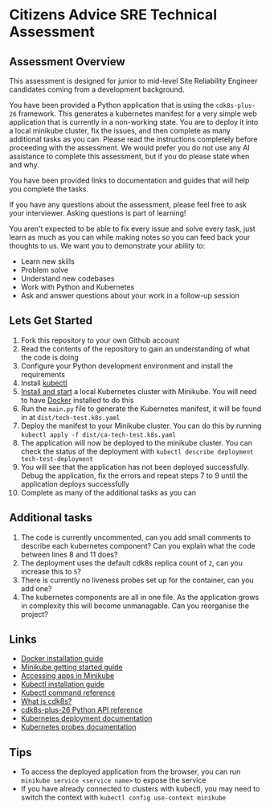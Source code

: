 # Citizens Advice SRE Technical Assessment

## Assessment Overview

This assessment is designed for junior to mid-level Site Reliability Engineer candidates coming from a development background.

You have been provided a Python application that is using the `cdk8s-plus-26` framework. This generates a kubernetes manifest for a very simple web application that is currently in a non-working state. You are to deploy it into a local minikube cluster, fix the issues, and then complete as many additional tasks as you can. Please read the instructions completely before proceeding with the assessment. We would prefer you do not use any AI assistance to complete this assessment, but if you do please state when and why.

You have been provided links to documentation and guides that will help you complete the tasks.

If you have any questions about the assessment, please feel free to ask your interviewer. Asking questions is part of learning!

You aren't expected to be able to fix every issue and solve every task, just learn as much as you can while making notes so you can feed back your thoughts to us. We want you to demonstrate your ability to:

- Learn new skills
- Problem solve
- Understand new codebases
- Work with Python and Kubernetes
- Ask and answer questions about your work in a follow-up session

## Lets Get Started

1. Fork this repository to your own Github account
2. Read the contents of the repository to gain an understanding of what the code is doing
3. Configure your Python development environment and install the requirements
4. Install [kubectl](https://kubernetes.io/docs/tasks/tools/#kubectl)
5. [Install and start](https://minikube.sigs.k8s.io/docs/start/) a local Kubernetes cluster with Minikube. You will need to have [Docker](https://docs.docker.com/get-docker/) installed to do this
6. Run the `main.py` file to generate the Kubernetes manifest, it will be found in at `dist/tech-test.k8s.yaml`
7. Deploy the manifest to your Minikube cluster. You can do this by running `kubectl apply -f dist/ca-tech-test.k8s.yaml`
8. The application will now be deployed to the minikube cluster. You can check the status of the deployment with `kubectl describe deployment tech-test-deployment`
9. You will see that the application has not been deployed successfully. Debug the application, fix the errors and repeat steps 7 to 9 until the application deploys successfully
10. Complete as many of the additional tasks as you can

## Additional tasks

1. The code is currently uncommented, can you add small comments to describe each kubernetes component? Can you explain what the code between lines 8 and 11 does?
2. The deployment uses the default cdk8s replica count of `2`, can you increase this to `5`?
3. There is currently no liveness probes set up for the container, can you add one?
4. The kubernetes components are all in one file. As the application grows in complexity this will become unmanagable. Can you reorganise the project?

## Links

- [Docker installation guide](https://docs.docker.com/get-docker/)
- [Minikube getting started guide](https://minikube.sigs.k8s.io/docs/start/)
- [Accessing apps in Minikube](https://minikube.sigs.k8s.io/docs/handbook/accessing/)
- [Kubectl installation guide](https://kubernetes.io/docs/tasks/tools/#kubectl)
- [Kubectl command reference](https://kubernetes.io/docs/reference/generated/kubectl/kubectl-commands)
- [What is cdk8s?](https://cdk8s.io/docs/latest/)
- [cdk8s-plus-26 Python API reference](https://cdk8s.io/docs/latest/reference/cdk8s-plus-26/python/)
- [Kubernetes deployment documentation](https://kubernetes.io/docs/concepts/workloads/controllers/deployment/)
- [Kubernetes probes documentation](https://kubernetes.io/docs/tasks/configure-pod-container/configure-liveness-readiness-startup-probes/)
  
## Tips

- To access the deployed application from the browser, you can run `minikube service <service name>` to expose the service
- If you have already connected to clusters with kubectl, you may need to switch the context with `kubectl config use-context minikube`
